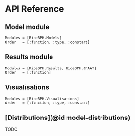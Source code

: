 # API Reference

## Model module

```@autodocs
Modules = [RiceBPH.Models]
Order   = [:function, :type, :constant]
```

## Results module

```@autodocs
Modules = [RiceBPH.Results, RiceBPH.OFAAT]
Order   = [:function]
```

## Visualisations

```@autodocs
Modules = [RiceBPH.Visualisations]
Order   = [:function, :type, :constant]
```

## [Distributions](@id model-distributions)

TODO
